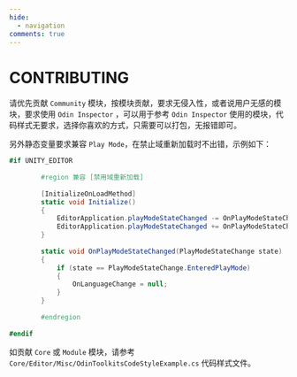 ```yaml
---
hide: 
  - navigation
comments: true
---
```


# CONTRIBUTING

请优先贡献 `Community` 模块，按模块贡献，要求无侵入性，或者说用户无感的模块，要求使用 `Odin Inspector` ，可以用于参考 `Odin Inspector` 使用的模块，代码样式无要求，选择你喜欢的方式，只需要可以打包，无报错即可。

另外静态变量要求兼容 `Play Mode`，在禁止域重新加载时不出错，示例如下：

``` csharp
#if UNITY_EDITOR  
  
        #region 兼容 [禁用域重新加载]  
  
        [InitializeOnLoadMethod]  
        static void Initialize()  
        {            
            EditorApplication.playModeStateChanged -= OnPlayModeStateChanged;  
            EditorApplication.playModeStateChanged += OnPlayModeStateChanged;  
        }
          
        static void OnPlayModeStateChanged(PlayModeStateChange state)  
        {            
            if (state == PlayModeStateChange.EnteredPlayMode)  
            {                
                OnLanguageChange = null;  
            }        
        }  
        
        #endregion  
  
#endif
```

如贡献 `Core` 或 `Module` 模块，请参考 `Core/Editor/Misc/OdinToolkitsCodeStyleExample.cs` 代码样式文件。
